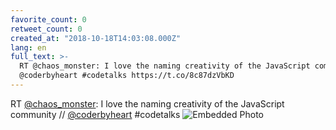 ```yaml
---
favorite_count: 0
retweet_count: 0
created_at: "2018-10-18T14:03:08.000Z"
lang: en
full_text: >-
  RT @chaos_monster: I love the naming creativity of the JavaScript community //
  @coderbyheart #codetalks https://t.co/8c87dzVbKD
---
```


RT [@chaos_monster](https://twitter.com/chaos_monster): I love the naming
creativity of the JavaScript community //
[@coderbyheart](https://twitter.com/coderbyheart) #codetalks
![Embedded Photo](https://twitter-media-coderbyheart.s3.eu-north-1.amazonaws.com/1052923033046925313-DpynkW4WsAAbBrV.jpg)
